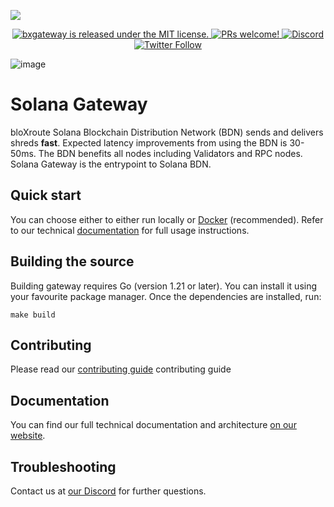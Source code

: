[![](images/logo.png)](https://bloxroute.com)
<p align="center">
  <a href="https://github.com/bloXroute-Labs/solana-gateway/blob/main/LICENSE.md">
    <img src="https://img.shields.io/badge/license-MIT-blue.svg" alt="bxgateway is released under the MIT license." />
  </a>
  <a href="https://github.com/bloXroute-Labs/solana-gateway/blob/main/CONTRIBUTING.md">
    <img src="https://img.shields.io/badge/PRs-welcome-brightgreen.svg" alt="PRs welcome!" />
  </a>
  <a href="https://discord.gg/FAYTEMm">
    <img alt="Discord" src="https://img.shields.io/discord/638409433860407300?logo=discord">  
  </a>
  <a href="https://twitter.com/intent/follow?screen_name=bloxroutelabs">
    <img alt="Twitter Follow" src="https://img.shields.io/twitter/follow/bloxroutelabs?style=social">  
  </a>
</p>

![image](https://miro.medium.com/v2/resize:fit:1400/0*VEFSDxpBHk05Omju)

# Solana Gateway

bloXroute Solana Blockchain Distribution Network (BDN) sends and delivers shreds **fast**. Expected latency improvements from using the BDN is 30-50ms. The BDN benefits all nodes including Validators and RPC nodes. Solana Gateway is the entrypoint to Solana BDN.

## Quick start

You can choose either to either run locally or [Docker] (recommended). Refer to our technical [documentation][documentation] for full usage instructions.

## Building the source

Building gateway requires Go (version 1.21 or later). You can install it using your favourite package manager. Once
the dependencies are installed, run:

```
make build
```

## Contributing

Please read our [contributing guide] contributing guide

## Documentation

You can find our full technical documentation and architecture [on our website][documentation].

## Troubleshooting

Contact us at [our Discord] for further questions.

[docker]: https://www.docker.com

[documentation]: https://docs.bloxroute.com/solana/solana-bdn

[our Discord]: https://discord.gg/gUBHG82HKP

[contributing guide]: https://github.com/bloXroute-Labs/solana-gateway/blob/main/CONTRIBUTING.md